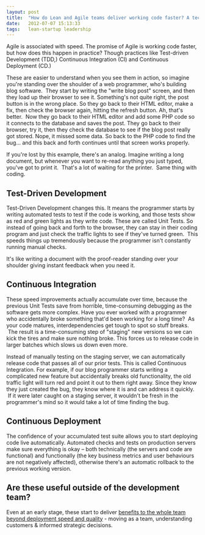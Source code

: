 ```yaml
---
layout: post
title:  "How do Lean and Agile teams deliver working code faster? A technical explanation for non-techies."
date:   2012-07-07 15:13:33
tags:   lean-startup leadership
---
```


Agile is associated with speed. The promise of Agile is working code faster, but how does this happen in practice? Though practices like Test-driven Development (TDD,) Continuous Integration (CI) and Continuous Deployment (CD.)

These are easier to understand when you see them in action, so imagine you're standing over the shoulder of a web programmer, who's building blog software.  They start by writing the "write blog post" screen, and then they load up their browser to see it. Something's not quite right, the post button is in the wrong place. So they go back to their HTML editor, make a fix, then check the browser again, hitting the refresh button. Ah, that's better.  Now they go back to their HTML editor and add some PHP code so it connects to the database and saves the post. They go back to their browser, try it, then they check the database to see if the blog post really got stored. Nope, it missed some data. So back to the PHP code to find the bug... and this back and forth continues until that screen works properly.

If you're lost by this example, there's an analog. Imagine writing a long document, but whenever you want to re-read anything you just typed, you've got to print it.  That's a lot of waiting for the printer.  Same thing with coding.
<h2>Test-Driven Development</h2>
Test-Driven Development changes this. It means the programmer starts by writing automated tests to test if the code is working, and those tests show as red and green lights as they write code. These are called Unit Tests. So instead of going back and forth to the browser, they can stay in their coding program and just check the traffic lights to see if they've turned green.  This speeds things up tremendously because the programmer isn't constantly running manual checks.

It's like writing a document with the proof-reader standing over your shoulder giving instant feedback when you need it.
<h2>Continuous Integration</h2>
These speed improvements actually accumulate over time, because the previous Unit Tests save from horrible, time-consuming debugging as the software gets more complex. Have you ever worked with a programmer who accidentally broke something that'd been working for a long time?  As your code matures, interdependencies get tough to spot so stuff breaks.  The result is a time-consuming step of "staging" new versions so we can kick the tires and make sure nothing broke. This forces us to release code in larger batches which slows us down even more.

Instead of manually testing on the staging server, we can automatically release code that passes all of our prior tests. This is called Continuous Integration. For example, if our blog programmer starts writing a complicated new feature but accidentally breaks old functionality, the old traffic light will turn red and point it out to them right away. Since they know they just created the bug, they know where it is and can address it quickly.  If it were later caught on a staging server, it wouldn't be fresh in the programmer's mind so it would take a lot of time finding the bug.
<h2>Continuous Deployment</h2>
The confidence of your accumulated test suite allows you to start deploying code live automatically. Automated checks and tests on production servers make sure everything is okay – both technically (the servers and code are functional) and functionally (the key business metrics and user behaviours are not negatively affected), otherwise there's an automatic rollback to the previous working version.
<h2>Are these useful outside of the development team?</h2>
Even at an early stage, these start to deliver <a href="http://www.saintsal.com/2012/07/3-commonly-missed-benefits-of-lean-agile-moving-as-a-team-understanding-customers-informed-strategic-decisions/">benefits to the whole team beyond deployment speed and quality</a> - moving as a team, understanding customers &amp; informed strategic decisions.
